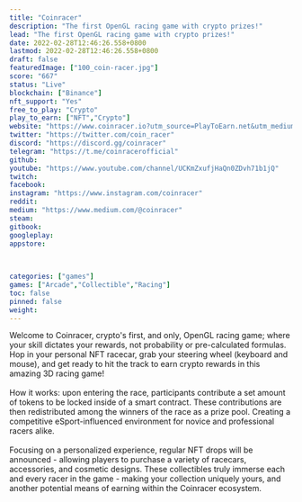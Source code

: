 ```yaml
---
title: "Coinracer"
description: "The first OpenGL racing game with crypto prizes!"
lead: "The first OpenGL racing game with crypto prizes!"
date: 2022-02-28T12:46:26.558+0800
lastmod: 2022-02-28T12:46:26.558+0800
draft: false
featuredImage: ["100_coin-racer.jpg"]
score: "667"
status: "Live"
blockchain: ["Binance"]
nft_support: "Yes"
free_to_play: "Crypto"
play_to_earn: ["NFT","Crypto"]
website: "https://www.coinracer.io?utm_source=PlayToEarn.net&utm_medium=organic&utm_campaign=gamepage"
twitter: "https://twitter.com/coin_racer"
discord: "https://discord.gg/coinracer"
telegram: "https://t.me/coinracerofficial"
github: 
youtube: "https://www.youtube.com/channel/UCKmZxufjHaQn0ZDvh71b1jQ"
twitch: 
facebook: 
instagram: "https://www.instagram.com/coinracer"
reddit: 
medium: "https://www.medium.com/@coinracer"
steam: 
gitbook: 
googleplay: 
appstore: 

  
    
categories: ["games"]
games: ["Arcade","Collectible","Racing"]
toc: false
pinned: false
weight: 
---
```

Welcome to Coinracer, crypto's first, and only, OpenGL racing game; where your skill dictates your rewards, not probability or pre-calculated formulas. Hop in your personal NFT racecar, grab your steering wheel (keyboard and mouse), and get ready to hit the track to earn crypto rewards in this amazing 3D racing game!<br> <br> How it works: upon entering the race, participants contribute a set amount of tokens to be locked inside of a smart contract. These contributions are then redistributed among the winners of the race as a prize pool. Creating a competitive eSport-influenced environment for novice and professional racers alike.<br> <br> Focusing on a personalized experience, regular NFT drops will be announced - allowing players to purchase a variety of racecars, accessories, and cosmetic designs. These collectibles truly immerse each and every racer in the game - making your collection uniquely yours, and another potential means of earning within the Coinracer ecosystem.